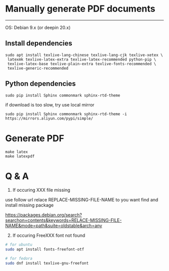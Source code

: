 # Manually generate PDF documents
-------

OS: Debian 9.x (or deepin 20.x)

## Install dependencies
```shell
sudo apt install texlive-lang-chinese texlive-lang-cjk texlive-xetex \
 latexmk texlive-latex-extra texlive-latex-recommended python-pip \
 texlive-latex-base texlive-plain-extra texlive-fonts-recommended \
 texlive-generic-recommended
```

## Python dependencies

```shell
sudo pip install Sphinx commonmark sphinx-rtd-theme
```

if download is too slow, try use local mirror

```shell
sudo pip install Sphinx commonmark sphinx-rtd-theme -i https://mirrors.aliyun.com/pypi/simple/
```

# Generate PDF

```shell
make latex
make latexpdf
```

# Q & A

1. If occuring XXX file missing

use follow url relace REPLACE-MISSING-FILE-NAME to you want find and install missing package

https://packages.debian.org/search?searchon=contents&keywords=RELACE-MISSING-FILE-NAME&mode=path&suite=oldstable&arch=any

2. If occuring FreeXXX font not found

```sh
# for ubuntu
sudo apt install fonts-freefont-otf

# for fedora
sudo dnf install texlive-gnu-freefont
```
